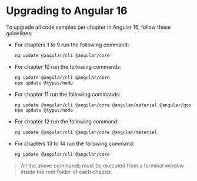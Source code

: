 # Upgrading to Angular 16
To upgrade all code samples per chapter in Angular 16, follow these guidelines:

 - For chapters 1 to 9 run the following command:

    ```bash
    ng update @angular/cli @angular/core
    ```

 - For chapter 10 run the following commands:

    ```bash
    ng update @angular/cli @angular/core
    npm update @types/node
    ```

 - For chapter 11 run the following commands:

    ```bash
    ng update @angular/cli @angular/core @angular/material @angular/google-maps @angular/youtube-player
    npm update @types/node
    ```

 - For chapter 12 run the following command:

    ```bash
    ng update @angular/cli @angular/core @angular/material
    ```

 - For chapters 13 to 14 run the following command:

    ```bash
    ng update @angular/cli @angular/core
    ``` 

>All the above commands must be executed from a terminal window inside the root folder of each chapter.
